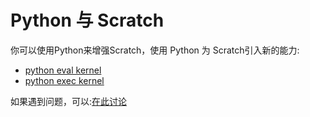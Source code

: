 # Python 与 Scratch
你可以使用Python来增强Scratch，使用 Python 为 Scratch引入新的能力:

*  [python eval kernel](https://adapter.codelab.club/extension_guide/extension_python_kernel/)
*  [python exec kernel](https://adapter.codelab.club/extension_guide/python_exec/ )

如果遇到问题，可以:[在此讨论](https://forums.codelab.club/t/topic/341/2)